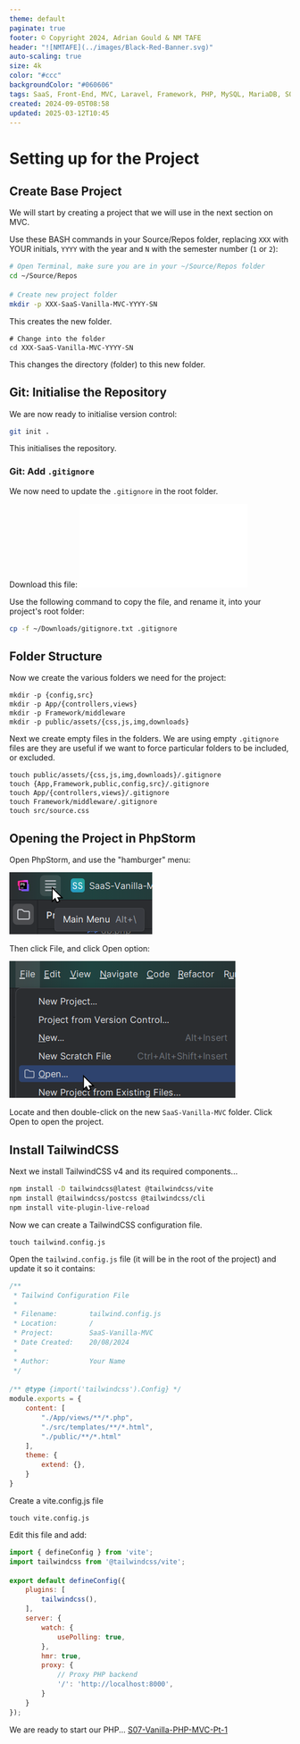 ```yaml
---
theme: default
paginate: true
footer: © Copyright 2024, Adrian Gould & NM TAFE
header: "![NMTAFE](../images/Black-Red-Banner.svg)"
auto-scaling: true
size: 4k
color: "#ccc"
backgroundColor: "#060606"
tags: SaaS, Front-End, MVC, Laravel, Framework, PHP, MySQL, MariaDB, SQLite, Testing, Unit Testing, Feature Testng, PEST
created: 2024-09-05T08:58
updated: 2025-03-12T10:45
---
```



# Setting up for the Project


## Create Base Project

We will start by creating a project that we will use in the next section on MVC.

Use these BASH  commands in your Source/Repos folder, replacing `XXX` with YOUR initials, `YYYY` with the year and `N` with the semester number (`1` or `2`):

```bash
# Open Terminal, make sure you are in your ~/Source/Repos folder
cd ~/Source/Repos

# Create new project folder
mkdir -p XXX-SaaS-Vanilla-MVC-YYYY-SN
```

This creates the new folder.

```shell
# Change into the folder
cd XXX-SaaS-Vanilla-MVC-YYYY-SN
```

This changes the directory (folder) to this new folder.

## Git: Initialise the Repository

We are now ready to initialise version control:

```bash
git init .
```

This initialises the repository.

### Git: Add `.gitignore`

We now need to update the `.gitignore` in the root folder.

Download this file:
![](../session-06/gitignore.txt)

Use the following command to copy the file, and rename it, into your project's root folder:

```bash
cp -f ~/Downloads/gitignore.txt .gitignore
```

## Folder Structure

Now we create the various folders we need for the project:
```shell
mkdir -p {config,src}
mkdir -p App/{controllers,views}
mkdir -p Framework/middleware
mkdir -p public/assets/{css,js,img,downloads}
```

Next we create empty files in the folders. We are using empty `.gitignore` files are they are useful if we want to force particular folders to be included, or excluded.

```shell
touch public/assets/{css,js,img,downloads}/.gitignore
touch {App,Framework,public,config,src}/.gitignore
touch App/{controllers,views}/.gitignore
touch Framework/middleware/.gitignore
touch src/source.css
```


## Opening the Project in PhpStorm

Open PhpStorm, and use the "hamburger" menu:

![Image: Hamburger Icon](../assets/Pasted%20image%2020240827112528.png)

Then click File, and click Open option:

![image: File - Open dialog](../assets/Pasted%20image%2020240827112545.png)

Locate and then double-click on the new `SaaS-Vanilla-MVC` folder. Click Open to open the project.

## Install TailwindCSS

Next we install TailwindCSS v4 and its required components...

```bash
npm install -D tailwindcss@latest @tailwindcss/vite
npm install @tailwindcss/postcss @tailwindcss/cli
npm install vite-plugin-live-reload
```

Now we can create a TailwindCSS configuration file.

```
touch tailwind.config.js
```

Open the `tailwind.config.js` file (it will be in the root of the project) and update it so it contains:

```js
/**
 * Tailwind Configuration File
 *
 * Filename:        tailwind.config.js
 * Location:        /
 * Project:         SaaS-Vanilla-MVC
 * Date Created:    20/08/2024
 *
 * Author:          Your Name
 */

/** @type {import('tailwindcss').Config} */
module.exports = {
    content: [
		"./App/views/**/*.php",  
		"./src/templates/**/*.html",  
		"./public/**/*.html"
	],
    theme: {
        extend: {},
    }
}
```

Create a vite.config.js file

```shell
touch vite.config.js
```

Edit this file and add:

```js
import { defineConfig } from 'vite';  
import tailwindcss from '@tailwindcss/vite';  
  
export default defineConfig({  
    plugins: [  
        tailwindcss(),  
    ],  
    server: {  
        watch: {  
            usePolling: true,  
        },  
        hmr: true,  
        proxy: {  
            // Proxy PHP backend  
            '/': 'http://localhost:8000',  
        }  
    }  
});
```



We are ready to start our PHP... [S07-Vanilla-PHP-MVC-Pt-1](./session-07/S07-Vanilla-PHP-MVC-Pt-1.md)
